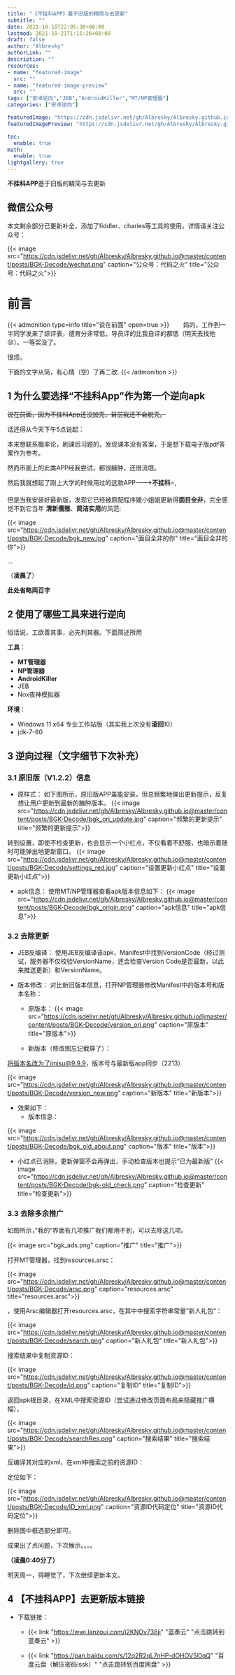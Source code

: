 ```yaml
---
title: "《不挂科APP》基于旧版的精简与去更新"
subtitle: ""
date: 2021-10-10T22:05:30+08:00
lastmod: 2021-10-21T1:15:26+08:00
draft: false
author: "Albresky"
authorLink: ""
description: ""
resources:
- name: "featured-image"
  src: ""
- name: "featured-image-preview"
  src: ""
tags: ["安卓逆向","JEB","AndroidKiller","MT/NP管理器"]
categories: ["安卓逆向"]

featuredImage: "https://cdn.jsdelivr.net/gh/Albresky/Albresky.github.io@master/content/posts/BGK-Decode/featured-image.jpg"
featuredImagePreview: "https://cdn.jsdelivr.net/gh/Albresky/Albresky.github.io@master/content/posts/BGK-Decode/featured-image-preview.png"

toc:
  enable: true
math:
  enable: true
lightgallery: true
---
```

**不挂科APP**基于旧版的精简与去更新
<!--more-->
## 微信公众号

本文剩余部分已更新补全，添加了fiddler、charles等工具的使用，详情请关注公众号：

{{< image src="https://cdn.jsdelivr.net/gh/Albresky/Albresky.github.io@master/content/posts/BGK-Decode/wechat.png" caption="公众号：代码之火" title="公众号：代码之火">}}

# 前言
{{< admonition type=info title="说在前面" open=true >}}　　
妈的，工作到一半同学发来了综评表，德育分非常低，导员评的比我自评的都低（明天去找他:cry:）。一等奖没了。

很烦。

下面的文字从简，有心情（空）了再二改. 
{{< /admonition >}}　


## 1 为什么要选择“不挂科App”作为第一个逆向apk

~~说在前面，因为不挂科App还没加壳，目前我还不会脱壳。~~


话还得从今天下午5点说起：

本来想联系概率论，刷课后习题的，发现课本没有答案，于是想下载电子版pdf答案作为参考。

然而市面上的此类APP经我尝试，都很臃肿，还很流氓。

然后我就想起了刚上大学的时候用过的这款APP--->**不挂科**:star:,

但是当我安装好最新版，发现它已经被原配程序媛小姐姐更新得**面目全非**，完全感觉不到它当年
**清新儒雅**、**简洁实用**的风范:

{{< image src="https://cdn.jsdelivr.net/gh/Albresky/Albresky.github.io@master/content/posts/BGK-Decode/bgk_new.jpg" caption="面目全非的你" title="面目全非的你">}}

...

（**凌晨了**）

 **此处省略两百字**

## 2 使用了哪些工具来进行逆向

俗话说，工欲善其事，必先利其器。下面简述所用

**工具**：
 - **MT管理器**
 - **NP管理器**
 - **AndroidKiller**
 - JEB
 - Nox夜神模拟器
  
**环境**：
 - Windows 11 x64 专业工作站版（其实我上次没有**滚回**10）
 - jdk-7-80

## 3 逆向过程（文字细节下次补充）

### 3.1 原旧版（V1.2.2）信息
 - 原样式： 
如下图所示，原旧版APP虽能安装，但总频繁地弹出更新提示，反复想让用户更新到最新的臃肿版本。
{{< image src="https://cdn.jsdelivr.net/gh/Albresky/Albresky.github.io@master/content/posts/BGK-Decode/bgk_ori_update.jpg" caption="频繁的更新提示" title="频繁的更新提示">}}

转到设置，即使不检查更新，也会显示一个小红点，不仅看着不舒服，也暗示着随时可能弹出地更新窗口。
{{< image src="https://cdn.jsdelivr.net/gh/Albresky/Albresky.github.io@master/content/posts/BGK-Decode/settings_red.jpg" caption="设置更新小红点" title="设置更新小红点">}}

 - apk信息：
使用MT/NP管理器查看apk版本信息如下：
{{< image src="https://cdn.jsdelivr.net/gh/Albresky/Albresky.github.io@master/content/posts/BGK-Decode/bgk_origin.png" caption="apk信息" title="apk信息">}}

### 3.2 去除更新
 - JEB反编译：
  使用JEB反编译该apk，Manifest中找到VersionCode（经过测试，服务器不仅校验VersionName，还会检查Version Code是否最新，以此来推送更新）和VersionName。

 - 版本修改：
  对比新旧版本信息，打开NP管理器修改Manifest中的版本号和版本名称：

   - 原版本：
{{< image src="https://cdn.jsdelivr.net/gh/Albresky/Albresky.github.io@master/content/posts/BGK-Decode/version_ori.png" caption="原版本" title="原版本">}}

   - 新版本（修改图忘记截屏了）：

将版本名改为了imisu@9.9.9，版本号与最新版app同步（2213）

{{< image src="https://cdn.jsdelivr.net/gh/Albresky/Albresky.github.io@master/content/posts/BGK-Decode/version_new.png" caption="新版本" title="新版本">}}

 - 效果如下：
   - 版本信息：

{{< image src="https://cdn.jsdelivr.net/gh/Albresky/Albresky.github.io@master/content/posts/BGK-Decode/bgk_old_about.png" caption="版本" title="版本">}}

   - 小红点已消除，更新弹窗不会再弹出，手动检查版本也提示“已为最新版”
{{< image src="https://cdn.jsdelivr.net/gh/Albresky/Albresky.github.io@master/content/posts/BGK-Decode/bgk-old_check.png" caption="检查更新" title="检查更新">}}

### 3.3 去除多余推广
如图所示，”我的“界面有几项推广我们都用不到，可以去除这几项。

{{< image src="bgk_ads.png" caption="推广" title="推广">}}

打开MT管理器，找到resources.arsc：

{{< image src="https://cdn.jsdelivr.net/gh/Albresky/Albresky.github.io@master/content/posts/BGK-Decode/arsc.png" caption="resources.arsc" title="resources.arsc">}}

，使用Arsc编辑器打开resources.arsc，在其中中搜索字符串常量”新人礼包“：

{{< image src="https://cdn.jsdelivr.net/gh/Albresky/Albresky.github.io@master/content/posts/BGK-Decode/search.png" caption="新人礼包" title="新人礼包">}}

搜索结果中复制资源ID：

{{< image src="https://cdn.jsdelivr.net/gh/Albresky/Albresky.github.io@master/content/posts/BGK-Decode/id.png" caption="复制ID" title="复制ID">}}

返回apk根目录，在XML中搜索资源ID（尝试通过修改页面布局来隐藏推广横幅），

{{< image src="https://cdn.jsdelivr.net/gh/Albresky/Albresky.github.io@master/content/posts/BGK-Decode/searchRes.png" caption="搜索结果" title="搜索结果">}}

反编译其对应的xml，在xml中搜索之前的资源ID：

定位如下：

{{< image src="https://cdn.jsdelivr.net/gh/Albresky/Albresky.github.io@master/content/posts/BGK-Decode/ID_xml.png" caption="资源ID代码定位" title="资源ID代码定位">}}

删除图中框选部分即可。

成果出了点问题，下次展示。。。。

**（凌晨0:40分了）**

明天周一，得睡觉了，下次继续更新本文。

## 4 【不挂科APP】去更新版本链接

 - 下载链接：

   - {{< link "https://wwi.lanzoui.com/i2KNOv738ji" "蓝奏云" "点击跳转到蓝奏云" >}}

   - {{< link "https://pan.baidu.com/s/12q2R2qL7nHP-dOHOV5l0qQ" "百度云盘（解压密码issk）" "点击跳转到百度网盘" >}}




